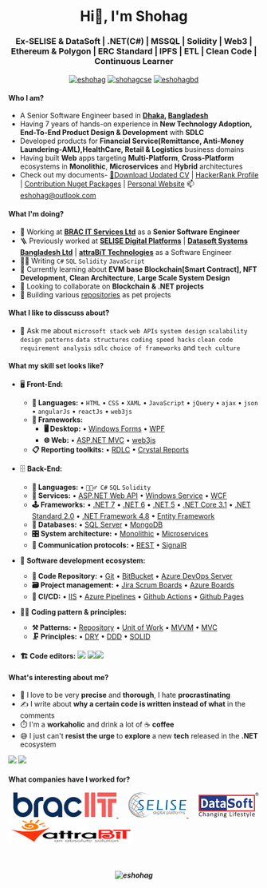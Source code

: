 <h1 align="center">Hi👋, I'm Shohag</h1>
<h3 align="center">Ex-SELISE & DataSoft | .NET(C#) | MSSQL | Solidity | Web3 | Ethereum & Polygon | ERC Standard | IPFS | ETL | Clean Code | Continuous Learner</h3>

<p align="center">
<a href="https://linkedin.com/in/eshohag" target="blank"><img align="center" src="https://cdn.jsdelivr.net/npm/simple-icons@3.0.1/icons/linkedin.svg" alt="eshohag" height="30" width="40" /></a>
<a href="https://fb.com/shohagcse" target="blank"><img align="center" src="https://cdn.jsdelivr.net/npm/simple-icons@3.0.1/icons/facebook.svg" alt="shohagcse" height="30" width="40" /></a>
<a href="https://twitter.com/eshohagbd" target="blank"><img align="center" src="https://cdn.jsdelivr.net/npm/simple-icons@3.0.1/icons/twitter.svg" alt="eshohagbd" height="30" width="40" /></a>
</p>

#### Who I am?
- A Senior Software Engineer based in **[Dhaka](https://en.wikipedia.org/wiki/Dhaka), [Bangladesh](https://en.wikipedia.org/wiki/Bangladesh)** 
- Having 7 years of hands-on experience in **New Technology Adoption, End-To-End Product Design & Development** with **SDLC**
- Developed products for **Financial Service(Remittance, Anti-Money Laundering-AML),HealthCare, Retail & Logistics** business domains
- Having built **Web** apps targeting **Multi-Platform**, **Cross-Platform** ecosystems in **Monolithic**, **Microservices** and **Hybrid** architectures
- Check out my documents- <a href="https://1drv.ms/b/c/4c566a07c085f217/EVuuEBNHh81Ov2dpoU6JQ7sBwZkhXBpAv3_veRYN2F_qYg?e=5Ko3uI" target="_blank">📄Download Updated CV</a> | <a href="https://www.hackerrank.com/eshohag" target="_blank">HackerRank Profile</a> | <a href="https://www.nuget.org/profiles/eshohag" target="_blank">Contribution Nuget Packages</a> | <a href="https://shohag.azurewebsites.net/" target="_blank">Personal Website</a> 📫eshohag@outlook.com

#### What I'm doing?
- 🏢 Working at **[BRAC IT Services Ltd](https://www.bracits.com/)** as a **Senior Software Engineer**
- 🪜 Previously worked at **[SELISE Digital Platforms](http://selise.ch/)** | **[Datasoft Systems Bangladesh Ltd](http://datasoft-bd.com/)** | **[attraBiT Technologies](http://www.attrabit.com/)** as a Software Engineer
- 👨‍💻 Writing `C#` `SQL` `Solidity` `JavaScript`
- 🌱 Currently learning about **EVM base Blockchain[Smart Contract], NFT Development**, **Clean Architecture**, **Large Scale System Design**
- 👯 Looking to collaborate on **Blockchain & .NET projects**
- 🥰 Building various [repositories](https://github.com/eshohag?tab=repositories/) as pet projects
#### What I like to disscuss about? 
- 💬 Ask me about `microsoft stack` `web APIs` `system design` `scalability` `design patterns` `data structures` `coding speed hacks` `clean code` `requirement analysis` `sdlc` `choice of frameworks` and `tech culture`


#### What my skill set looks like?
- 🖥 **Front-End:** 
  - **📜 Languages:** • `HTML` • `CSS` • `XAML` • `JavaScript` • `jQuery` • `ajax` • `json` • `angularJs` • `reactJs` • `web3js`
  - **🔬 Frameworks:**  
    - **🖥 Desktop:** • [Windows Forms](https://learn.microsoft.com/en-us/dotnet/desktop/winforms/get-started/create-app-visual-studio/) • [WPF](https://docs.microsoft.com/en-us/dotnet/desktop/wpf/overview/) 
    - **🌐 Web:** • [ASP.NET MVC](https://dotnet.microsoft.com/en-us/apps/aspnet/mvc) • [web3js](https://web3js.readthedocs.io/)
  - **📋 Reporting toolkits:** • [RDLC](https://docs.fileformat.com/reporting/rdlc/#:~:text=(.rdlc)%20Files-,What%20is%20an%20RDLC%20file%3F,used%20to%20create%20these%20files.) • [Crystal Reports](https://www.sap.com/products/technology-platform/crystal-reports.html)
- 🗄️ **Back-End:**
  - **📜 Languages:** • `🧙🏻‍♂️ C#` `SQL` `Solidity`
  - **🔭 Services:** • [ASP.NET Web API](https://dotnet.microsoft.com/en-us/apps/aspnet/apis) • [Windows Service](https://learn.microsoft.com/en-us/dotnet/framework/windows-services/introduction-to-windows-service-applications) • [WCF](https://learn.microsoft.com/en-us/dotnet/framework/wcf/whats-wcf)
  - **🕹 Frameworks:** • [.NET 7](https://dotnet.microsoft.com/en-us/download/dotnet/7.0) • [.NET 6](https://dotnet.microsoft.com/en-us/download/dotnet/6.0) • [.NET 5](https://dotnet.microsoft.com/en-us/download/dotnet/5.0) • [.NET Core 3.1](https://dotnet.microsoft.com/en-us/download/dotnet/3.1) • [.NET Standard 2.0](https://docs.microsoft.com/en-us/dotnet/standard/net-standard?tabs=net-standard-1-0) • [.NET Framework 4.8](https://dotnet.microsoft.com/en-us/download/dotnet-framework/net48) • [Entity Framework](https://docs.microsoft.com/en-us/ef/)
  - **💾 Databases:** • [SQL Server](https://www.microsoft.com/en-us/sql-server/sql-server-2019) • [MongoDB](https://www.mongodb.com/)
  - **🎛 System architecture:** • [Monolithic](https://microservices.io/patterns/monolithic.html) • [Microservices](https://microservices.io/patterns/microservices.html)
  - **🔌 Communication protocols:** • [REST](https://docs.microsoft.com/en-us/azure/architecture/best-practices/api-design) • [SignalR](https://dotnet.microsoft.com/en-us/apps/aspnet/signalr)
- 🎡 **Software development ecosystem:**
  - **📁 Code Repository:** • [Git](https://git-scm.com/) • [BitBucket](https://bitbucket.org/product) • [Azure DevOps Server](https://azure.microsoft.com/en-us/services/devops/server/)
  - **🗃 Project management:** • [Jira Scrum Boards](https://www.atlassian.com/software/jira/features/scrum-boards) • [Azure Boards](https://azure.microsoft.com/en-us/services/devops/boards/)
  - **🚀 CI/CD:** • [IIS](https://www.iis.net/) • [Azure Pipelines](https://azure.microsoft.com/en-us/services/devops/pipelines/) • [Github Actions](https://github.com/features/actions) • [Github Pages](https://pages.github.com/)
- 🧙‍♂️ **Coding pattern & principles:**
  - **⚒ Patterns:**  • [Repository](https://learn.microsoft.com/en-us/aspnet/mvc/overview/older-versions/getting-started-with-ef-5-using-mvc-4/implementing-the-repository-and-unit-of-work-patterns-in-an-asp-net-mvc-application) • [Unit of Work](https://learn.microsoft.com/en-us/aspnet/mvc/overview/older-versions/getting-started-with-ef-5-using-mvc-4/implementing-the-repository-and-unit-of-work-patterns-in-an-asp-net-mvc-application) • [MVVM](https://en.wikipedia.org/wiki/Model%E2%80%93view%E2%80%93viewmodel) • [MVC](https://en.wikipedia.org/wiki/Model%E2%80%93view%E2%80%93controller) 
  - **🗜 Principles:** • [DRY](https://en.wikipedia.org/wiki/Don%27t_repeat_yourself#:~:text=%22Don%27t%20repeat%20yourself%22,data%20normalization%20to%20avoid%20redundancy.) • [DDD](https://en.wikipedia.org/wiki/Domain-driven_design) • [SOLID](https://www.digitalocean.com/community/conceptual_articles/s-o-l-i-d-the-first-five-principles-of-object-oriented-design)
  
- **🏗️ Code editors:**
<a href="https://visualstudio.microsoft.com/"><img src="https://1000logos.net/wp-content/uploads/2020/08/Visual-Studio-Logo.png" height=25></a> <a href="https://code.visualstudio.com/"><img src="https://seeklogo.com/images/V/visual-studio-code-logo-449D71944F-seeklogo.com.png" height=25></a><a href="https://notepad-plus-plus.org/"><img src="https://notepad-plus-plus.org/images/logo.svg" height=25></a>

#### What's interesting about me?  
  - 🧐 I love to be very **precise** and **thorough**, I hate **procrastinating**
  - ✍️ I write about **why a certain code is written instead of what** in the comments
  - ⏱️ I'm a **workaholic** and drink a lot of ☕ **coffee**
  - 😅 I just can't **resist the urge** to **explore** a new **tech** released in the **.NET** ecosystem
<!--Github Stats-->
<p float="left">
<img height="180em" src="https://github-readme-stats.vercel.app/api?username=eshohag" /> 
<img height="180em" src="https://github-readme-stats.vercel.app/api/top-langs/?username=eshohag"/>
</p>

#### What companies have I worked for?
<p left="left">
 <a href="https://www.bracits.com" style="padding: 10px !important;" target="_blank">
    <img src="./images/bits-logo.svg" height="50" alt="https://www.bracits.com/">
  </a>

  <a href="https://selisegroup.com/" style="padding: 10px !important;"  target="_blank">
    <img src="./images/selise-logo.png" height="50" alt="https://selisegroup.com/">
  </a> 
  
  <a href="http://datasoft-bd.com/" style="padding: 10px !important;" target="_blank">
    <img src="./images/ds-logo.png" height="50" alt="https://www.datasoft-bd.com/"> 
  </a>
  
  <a href="http://www.attrabit.com/" style="padding: 10px !important;" target="_blank">
    <img src="./images/attrabit-logo.jpg" width="250" height="50" alt="https://www.attrabit.com/">
  </a>
</p>

<br>
<h5 align="center"><img src="https://profile-counter.glitch.me/eshohag/count.svg" alt="eshohag" /></h5>
